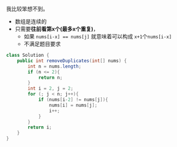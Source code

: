 
我比较笨想不到。

- 数组是连续的
- 只需要**往前看第x个(最多x个重复)**，
  - 如果 `nums[i-x] == nums[j]` 就意味着可以构成 `x+1`个`nums[i-x]` 
  - 不满足题目要求


```java
class Solution {
    public int removeDuplicates(int[] nums) {
        int n = nums.length; 
        if (n <= 2){
            return n; 
        }
        int i = 2, j = 2; 
        for (; j < n; j++){
            if (nums[i-2] != nums[j]){
                nums[i] = nums[j]; 
                i++; 
            }
        }
        return i; 
    }
}
```

